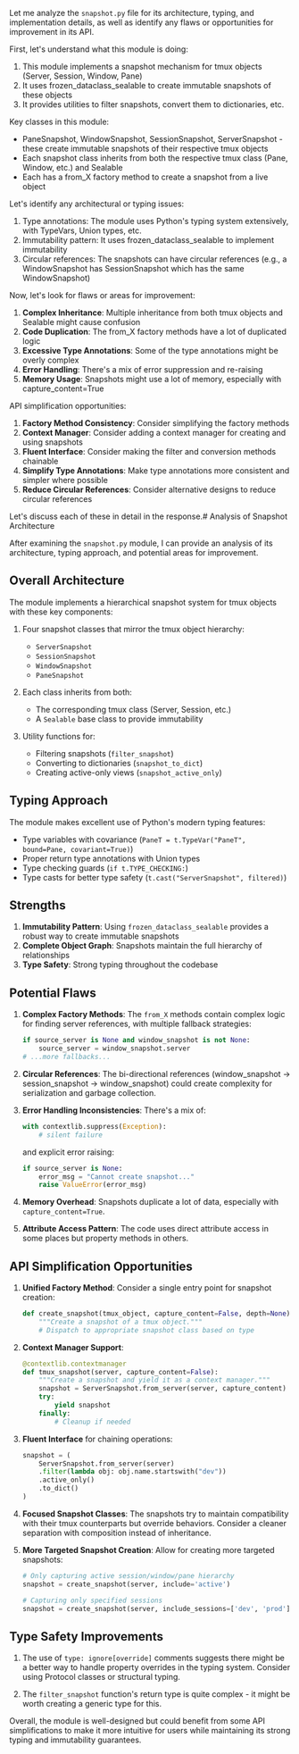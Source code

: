 <think>Let me analyze the `snapshot.py` file for its architecture, typing, and implementation details, as well as identify any flaws or opportunities for improvement in its API.

First, let's understand what this module is doing:

1. This module implements a snapshot mechanism for tmux objects (Server, Session, Window, Pane)
2. It uses frozen_dataclass_sealable to create immutable snapshots of these objects
3. It provides utilities to filter snapshots, convert them to dictionaries, etc.

Key classes in this module:
- PaneSnapshot, WindowSnapshot, SessionSnapshot, ServerSnapshot - these create immutable snapshots of their respective tmux objects
- Each snapshot class inherits from both the respective tmux class (Pane, Window, etc.) and Sealable
- Each has a from_X factory method to create a snapshot from a live object

Let's identify any architectural or typing issues:

1. Type annotations: The module uses Python's typing system extensively, with TypeVars, Union types, etc.
2. Immutability pattern: It uses frozen_dataclass_sealable to implement immutability
3. Circular references: The snapshots can have circular references (e.g., a WindowSnapshot has SessionSnapshot which has the same WindowSnapshot)

Now, let's look for flaws or areas for improvement:

1. **Complex Inheritance**: Multiple inheritance from both tmux objects and Sealable might cause confusion
2. **Code Duplication**: The from_X factory methods have a lot of duplicated logic
3. **Excessive Type Annotations**: Some of the type annotations might be overly complex
4. **Error Handling**: There's a mix of error suppression and re-raising
5. **Memory Usage**: Snapshots might use a lot of memory, especially with capture_content=True

API simplification opportunities:

1. **Factory Method Consistency**: Consider simplifying the factory methods
2. **Context Manager**: Consider adding a context manager for creating and using snapshots
3. **Fluent Interface**: Consider making the filter and conversion methods chainable
4. **Simplify Type Annotations**: Make type annotations more consistent and simpler where possible
5. **Reduce Circular References**: Consider alternative designs to reduce circular references

Let's discuss each of these in detail in the response.</think># Analysis of Snapshot Architecture

After examining the `snapshot.py` module, I can provide an analysis of its architecture, typing approach, and potential areas for improvement.

## Overall Architecture

The module implements a hierarchical snapshot system for tmux objects with these key components:

1. Four snapshot classes that mirror the tmux object hierarchy:
   - `ServerSnapshot`
   - `SessionSnapshot`
   - `WindowSnapshot`
   - `PaneSnapshot`

2. Each class inherits from both:
   - The corresponding tmux class (Server, Session, etc.)
   - A `Sealable` base class to provide immutability

3. Utility functions for:
   - Filtering snapshots (`filter_snapshot`)
   - Converting to dictionaries (`snapshot_to_dict`) 
   - Creating active-only views (`snapshot_active_only`)

## Typing Approach

The module makes excellent use of Python's modern typing features:

- Type variables with covariance (`PaneT = t.TypeVar("PaneT", bound=Pane, covariant=True)`)
- Proper return type annotations with Union types
- Type checking guards (`if t.TYPE_CHECKING:`)
- Type casts for better type safety (`t.cast("ServerSnapshot", filtered)`)

## Strengths

1. **Immutability Pattern**: Using `frozen_dataclass_sealable` provides a robust way to create immutable snapshots
2. **Complete Object Graph**: Snapshots maintain the full hierarchy of relationships
3. **Type Safety**: Strong typing throughout the codebase

## Potential Flaws

1. **Complex Factory Methods**: The `from_X` methods contain complex logic for finding server references, with multiple fallback strategies:
   ```python
   if source_server is None and window_snapshot is not None:
       source_server = window_snapshot.server
   # ...more fallbacks...
   ```

2. **Circular References**: The bi-directional references (window_snapshot -> session_snapshot -> window_snapshot) could create complexity for serialization and garbage collection.

3. **Error Handling Inconsistencies**: There's a mix of:
   ```python
   with contextlib.suppress(Exception):
       # silent failure
   ```
   and explicit error raising:
   ```python
   if source_server is None:
       error_msg = "Cannot create snapshot..."
       raise ValueError(error_msg)
   ```

4. **Memory Overhead**: Snapshots duplicate a lot of data, especially with `capture_content=True`.

5. **Attribute Access Pattern**: The code uses direct attribute access in some places but property methods in others.

## API Simplification Opportunities

1. **Unified Factory Method**: Consider a single entry point for snapshot creation:
   ```python
   def create_snapshot(tmux_object, capture_content=False, depth=None):
       """Create a snapshot of a tmux object."""
       # Dispatch to appropriate snapshot class based on type
   ```

2. **Context Manager Support**:
   ```python
   @contextlib.contextmanager
   def tmux_snapshot(server, capture_content=False):
       """Create a snapshot and yield it as a context manager."""
       snapshot = ServerSnapshot.from_server(server, capture_content)
       try:
           yield snapshot
       finally:
           # Cleanup if needed
   ```

3. **Fluent Interface** for chaining operations:
   ```python
   snapshot = (
       ServerSnapshot.from_server(server)
       .filter(lambda obj: obj.name.startswith("dev"))
       .active_only()
       .to_dict()
   )
   ```

4. **Focused Snapshot Classes**: The snapshots try to maintain compatibility with their tmux counterparts but override behaviors. Consider a cleaner separation with composition instead of inheritance.

5. **More Targeted Snapshot Creation**: Allow for creating more targeted snapshots:
   ```python
   # Only capturing active session/window/pane hierarchy
   snapshot = create_snapshot(server, include='active')
   
   # Capturing only specified sessions
   snapshot = create_snapshot(server, include_sessions=['dev', 'prod'])
   ```

## Type Safety Improvements

1. The use of `type: ignore[override]` comments suggests there might be a better way to handle property overrides in the typing system. Consider using Protocol classes or structural typing.

2. The `filter_snapshot` function's return type is quite complex - it might be worth creating a generic type for this.

Overall, the module is well-designed but could benefit from some API simplifications to make it more intuitive for users while maintaining its strong typing and immutability guarantees.
